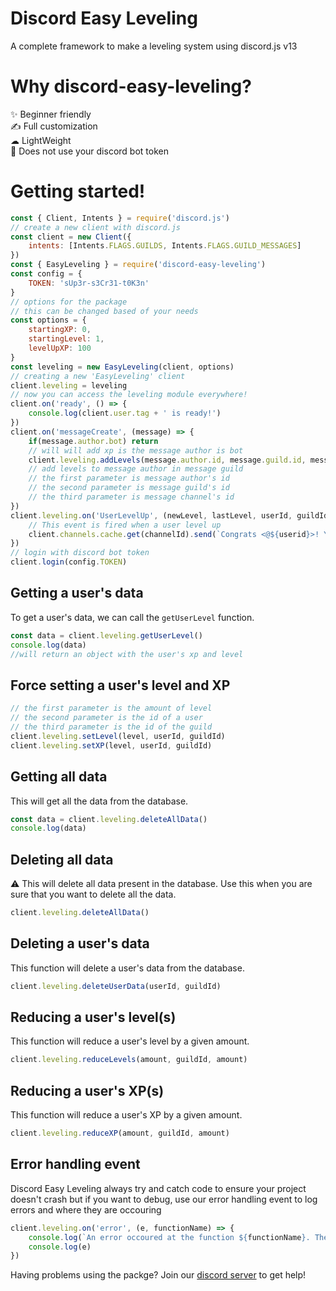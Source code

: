 # Discord Easy Leveling

A complete framework to make a leveling system using discord.js v13

# Why discord-easy-leveling?

✨ Beginner friendly  
✍ Full customization  
☁  LightWeight  
🦺 Does not use your discord bot token

# Getting started!

```js
const { Client, Intents } = require('discord.js')
// create a new client with discord.js
const client = new Client({
    intents: [Intents.FLAGS.GUILDS, Intents.FLAGS.GUILD_MESSAGES]
})
const { EasyLeveling } = require('discord-easy-leveling')
const config = {
    TOKEN: 'sUp3r-s3Cr31-t0K3n'
}
// options for the package
// this can be changed based of your needs
const options = {
    startingXP: 0,
    startingLevel: 1,
    levelUpXP: 100
}
const leveling = new EasyLeveling(client, options)
// creating a new 'EasyLeveling' client
client.leveling = leveling
// now you can access the leveling module everywhere!
client.on('ready', () => {
    console.log(client.user.tag + ' is ready!')
})
client.on('messageCreate', (message) => {
    if(message.author.bot) return
    // will will add xp is the message author is bot
    client.leveling.addLevels(message.author.id, message.guild.id, message.channel.id)
    // add levels to message author in message guild
    // the first parameter is message author's id
    // the second parameter is message guild's id
    // the third parameter is message channel's id
})
client.leveling.on('UserLevelUp', (newLevel, lastLevel, userId, guildId, channelId) => {
    // This event is fired when a user level up
    client.channels.cache.get(channelId).send(`Congrats <@${userid}>! You have advanced to level ${newLevel}. Your old level was level ${lastLevel}`)
})
// login with discord bot token
client.login(config.TOKEN)
```

## Getting a user's data

To get a user's data, we can call the `getUserLevel` function.

```js
const data = client.leveling.getUserLevel()
console.log(data)
//will return an object with the user's xp and level
```

## Force setting a user's level and XP

```js
// the first parameter is the amount of level
// the second parameter is the id of a user
// the third parameter is the id of the guild
client.leveling.setLevel(level, userId, guildId)
client.leveling.setXP(level, userId, guildId)
```

## Getting all data

This will get all the data from the database.

```js
const data = client.leveling.deleteAllData()
console.log(data)
```

## Deleting all data

⚠ This will delete all data present in the database. Use this when you are sure that you want to delete all the data.

```js
client.leveling.deleteAllData()
```

## Deleting a user's data

This function will delete a user's data from the database.

```js
client.leveling.deleteUserData(userId, guildId)
```

## Reducing a user's level(s)

This function will reduce a user's level by a given amount.

```js
client.leveling.reduceLevels(amount, guildId, amount)
```

## Reducing a user's XP(s)

This function will reduce a user's XP by a given amount.

```js
client.leveling.reduceXP(amount, guildId, amount)
```

## Error handling event

Discord Easy Leveling always try and catch code to ensure your project doesn't crash but if you want to debug, use our error handling event to log errors and where they are occouring

```js
client.leveling.on('error', (e, functionName) => {
    console.log(`An error occoured at the function ${functionName}. The error is as follows`)
    console.log(e)
})
```

Having problems using the packge? Join our [discord server](https://discord.gg/PpPgaCZR44) to get help!